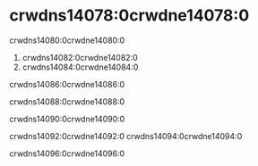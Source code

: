# crwdns14078:0crwdne14078:0

crwdns14080:0crwdne14080:0
1. crwdns14082:0crwdne14082:0
2. crwdns14084:0crwdne14084:0

crwdns14086:0crwdne14086:0

crwdns14088:0crwdne14088:0

crwdns14090:0crwdne14090:0

crwdns14092:0crwdne14092:0 crwdns14094:0crwdne14094:0

crwdns14096:0crwdne14096:0
